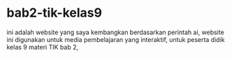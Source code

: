 # bab2-tik-kelas9
ini adalah website yang saya kembangkan berdasarkan perintah ai, website ini digunakan untuk media pembelajaran yang interaktif, untuk peserta didik kelas 9 materi TIK bab 2,
